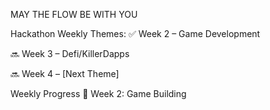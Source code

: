 MAY THE FLOW BE WITH YOU


Hackathon Weekly Themes:
✅ Week 2 – Game Development

🔜 Week 3 – Defi/KillerDapps

🔜 Week 4 – [Next Theme]

Weekly Progress
📂 Week 2: Game Building


